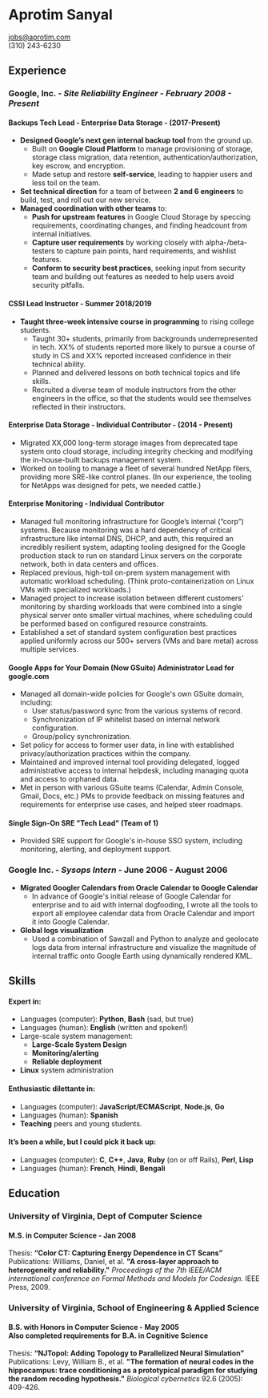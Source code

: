 # Aprotim Sanyal

jobs@aprotim.com  
(310) 243-6230

Experience
------------
### Google, Inc. - *Site Reliability Engineer - February 2008 - Present*

#### Backups Tech Lead - Enterprise Data Storage - (2017-Present)
* **Designed Google’s next gen internal backup tool** from the ground up.
   * Built on **Google Cloud Platform** to manage provisioning of storage, storage class migration, data retention, authentication/authorization, key escrow, and encryption.
   * Made setup and restore **self-service**, leading to happier users and less toil on the team.
* **Set technical direction** for a team of between **2 and 6 engineers** to build, test, and roll out our new service.
* **Managed coordination with other teams** to:
   * **Push for upstream features** in Google Cloud Storage by speccing requirements, coordinating changes, and finding headcount from internal initiatives.
   * **Capture user requirements** by working closely with alpha-/beta-testers to capture pain points, hard requirements, and wishlist features.
   * **Conform to security best practices**, seeking input from security team and building out features as needed to help users avoid security pitfalls.
   
#### CSSI Lead Instructor - Summer 2018/2019
* **Taught three-week intensive course in programming** to rising college students.
	- Taught 30+ students, primarily from backgrounds underrepresented in tech. XX% of students reported more likely to pursue a course of study in CS and XX% reported increased confidence in their technical ability.
	- Planned and delivered lessons on both technical topics and life skills.
	- Recruited a diverse team of module instructors from the other engineers in the office, so that the students would see themselves reflected in their instructors.

#### Enterprise Data Storage - Individual Contributor - (2014 - Present)
* Migrated XX,000 long-term storage images from deprecated tape system onto cloud storage, including integrity checking and modifying the in-house-built backups management system.
* Worked on tooling to manage a fleet of several hundred NetApp filers, providing more SRE-like control planes. (In our experience, the tooling for NetApps was designed for pets, we needed cattle.)

#### Enterprise Monitoring - Individual Contributor
* Managed full monitoring infrastructure for Google’s internal (“corp”) systems. Because monitoring was a hard dependency of critical infrastructure like internal DNS, DHCP, and auth, this required an incredibly resilient system, adapting tooling designed for the Google production stack to run on standard Linux servers on the corporate network, both in data centers and offices.
* Replaced previous, high-toil on-prem system management with automatic workload scheduling. (Think proto-containerization on Linux VMs with specialized workloads.)
* Managed project to increase isolation between different customers' monitoring by sharding workloads that were combined into a single physical server onto smaller virtual machines, where scheduling could be performed based on configured resource constraints.
* Established a set of standard system configuration best practices applied uniformly across our 500+ servers (VMs and bare metal) across multiple services.

#### Google Apps for Your Domain (Now GSuite) Administrator Lead for google.com
- Managed all domain-wide policies for Google's own GSuite domain, including:
	- User status/password sync from the various systems of record.
	- Synchronization of IP whitelist based on internal network configuration.
	- Group/policy synchronization.
- Set policy for access to former user data, in line with established privacy/authorization practices within the company.
- Maintained and improved internal tool providing delegated, logged administrative access to internal helpdesk, including managing quota and access to orphaned data.
- Met in person with various GSuite teams (Calendar, Admin Console, Gmail, Docs, etc.) PMs to provide feedback on missing features and requirements for enterprise use cases, and helped steer roadmaps.

#### Single Sign-On SRE "Tech Lead" (Team of 1)
- Provided SRE support for Google's in-house SSO system, including monitoring, alerting, and deployment support.

### Google Inc. - *Sysops Intern* - June 2006 - August 2006
- **Migrated Googler Calendars from Oracle Calendar to Google Calendar**
	- In advance of Google's initial release of Google Calendar for enterprise and to aid with internal dogfooding, I wrote all the tools to export all employee calendar data from Oracle Calendar and import it into Google Calendar.
- **Global logs visualization**
	- Used a combination of Sawzall and Python to analyze and geolocate logs data from internal infrastructure and visualize the magnitude of internal traffic onto Google Earth using dynamically rendered KML.

Skills
------

#### Expert in:
* Languages (computer): **Python**, **Bash** (sad, but true)
* Languages (human): **English** (written and spoken!)
* Large-scale system management:
   * **Large-Scale System Design**
   * **Monitoring/alerting**
   * **Reliable deployment**
* **Linux** system administration

#### Enthusiastic dilettante in:
* Languages (computer): **JavaScript/ECMAScript**, **Node.js**, **Go**
* Languages (human): **Spanish**
* **Teaching** peers and young students.

#### It’s been a while, but I could pick it back up:
* Languages (computer): **C**, **C++**, **Java**, **Ruby** (on or off Rails), **Perl**, **Lisp**
* Languages (human): **French**, **Hindi**, **Bengali**


Education
---------

### University of Virginia, Dept of Computer Science
#### M.S. in Computer Science - Jan 2008
Thesis: **“Color CT: Capturing Energy Dependence in CT Scans”**  
Publications: Williams, Daniel, et al. **"A cross-layer approach to heterogeneity and reliability."** *Proceedings of the 7th IEEE/ACM international conference on Formal Methods and Models for Codesign.* IEEE Press, 2009.

### University of Virginia, School of Engineering & Applied Science
#### B.S. with Honors in Computer Science - May 2005<br/> Also completed requirements for B.A. in Cognitive Science
Thesis: **“NJTopol: Adding Topology to Parallelized Neural Simulation”**  
Publications: Levy, William B., et al. **"The formation of neural codes in the hippocampus: trace conditioning as a prototypical paradigm for studying the random recoding hypothesis."** *Biological cybernetics* 92.6 (2005): 409-426.

